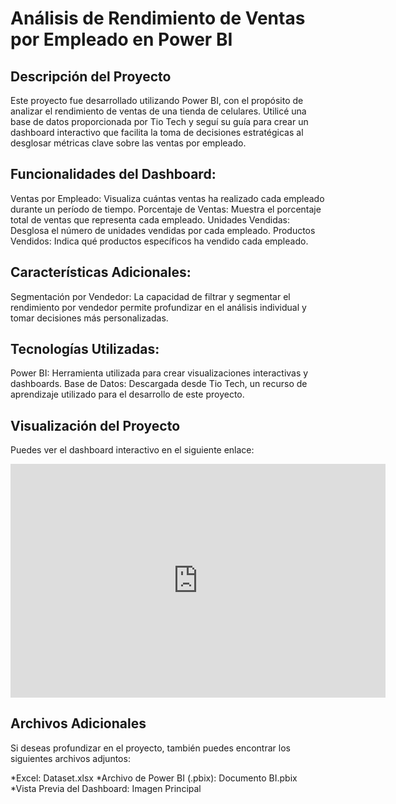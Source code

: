 # Análisis de Rendimiento de Ventas por Empleado en Power BI
## Descripción del Proyecto
Este proyecto fue desarrollado utilizando Power BI, con el propósito de analizar el rendimiento de ventas de una tienda de celulares. Utilicé una base de datos proporcionada por Tio Tech y seguí su guía para crear un dashboard interactivo que facilita la toma de decisiones estratégicas al desglosar métricas clave sobre las ventas por empleado.
## Funcionalidades del Dashboard:
Ventas por Empleado: Visualiza cuántas ventas ha realizado cada empleado durante un período de tiempo.
Porcentaje de Ventas: Muestra el porcentaje total de ventas que representa cada empleado.
Unidades Vendidas: Desglosa el número de unidades vendidas por cada empleado.
Productos Vendidos: Indica qué productos específicos ha vendido cada empleado.
## Características Adicionales:
Segmentación por Vendedor: La capacidad de filtrar y segmentar el rendimiento por vendedor permite profundizar en el análisis individual y tomar decisiones más personalizadas.
## Tecnologías Utilizadas:
Power BI: Herramienta utilizada para crear visualizaciones interactivas y dashboards.
Base de Datos: Descargada desde Tio Tech, un recurso de aprendizaje utilizado para el desarrollo de este proyecto.
## Visualización del Proyecto
Puedes ver el dashboard interactivo en el siguiente enlace:

<iframe title="Primer proyecto" width="600" height="373.5" src="https://app.powerbi.com/view?r=eyJrIjoiYWFkYjBhOWYtZjRjMy00ZTdiLWExMWItOTM5N2Q5OWZhNTIyIiwidCI6IjBmNzg1NDlkLTNlZWMtNDNhZi1iNTZhLTZmN2IwNDJkNmM5YSIsImMiOjR9" frameborder="0" allowFullScreen="true"></iframe>

## Archivos Adicionales
Si deseas profundizar en el proyecto, también puedes encontrar los siguientes archivos adjuntos:

*Excel: Dataset.xlsx
*Archivo de Power BI (.pbix): Documento BI.pbix
*Vista Previa del Dashboard: Imagen Principal
